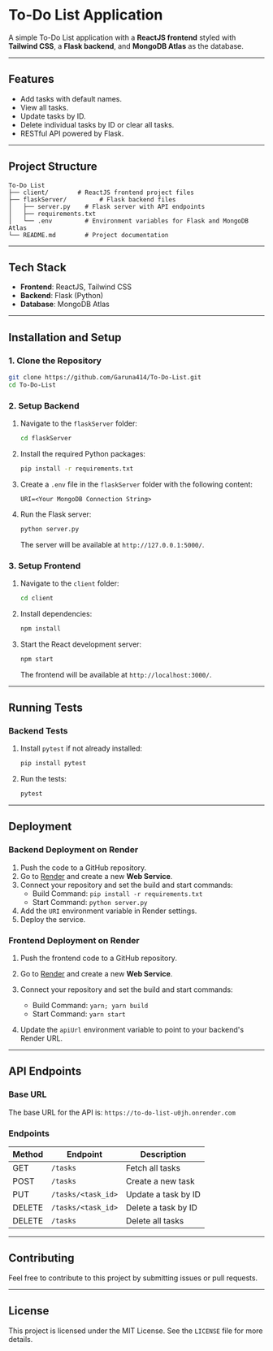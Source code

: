 # To-Do List Application

A simple To-Do List application with a **ReactJS frontend** styled with **Tailwind CSS**, a **Flask backend**, and **MongoDB Atlas** as the database.

---

## Features

- Add tasks with default names.
- View all tasks.
- Update tasks by ID.
- Delete individual tasks by ID or clear all tasks.
- RESTful API powered by Flask.

---

## Project Structure

```
To-Do List
├── client/        # ReactJS frontend project files
├── flaskServer/         # Flask backend files
│   ├── server.py    # Flask server with API endpoints
│   ├── requirements.txt
│   └── .env         # Environment variables for Flask and MongoDB Atlas
└── README.md        # Project documentation
```

---

## Tech Stack

- **Frontend**: ReactJS, Tailwind CSS
- **Backend**: Flask (Python)
- **Database**: MongoDB Atlas

---

## Installation and Setup

### 1. Clone the Repository

```bash
git clone https://github.com/Garuna414/To-Do-List.git
cd To-Do-List
```

### 2. Setup Backend

1. Navigate to the `flaskServer` folder:

   ```bash
   cd flaskServer
   ```

2. Install the required Python packages:

   ```bash
   pip install -r requirements.txt
   ```

3. Create a `.env` file in the `flaskServer` folder with the following content:

   ```env
   URI=<Your MongoDB Connection String>
   ```

4. Run the Flask server:

   ```bash
   python server.py
   ```

   The server will be available at `http://127.0.0.1:5000/`.

### 3. Setup Frontend

1. Navigate to the `client` folder:

   ```bash
   cd client
   ```

2. Install dependencies:

   ```bash
   npm install
   ```

3. Start the React development server:

   ```bash
   npm start
   ```

   The frontend will be available at `http://localhost:3000/`.

---

## Running Tests

### Backend Tests

1. Install `pytest` if not already installed:
   ```bash
   pip install pytest
   ```
2. Run the tests:
   ```bash
   pytest
   ```

---

## Deployment

### Backend Deployment on Render

1. Push the code to a GitHub repository.
2. Go to [Render](https://render.com/) and create a new **Web Service**.
3. Connect your repository and set the build and start commands:
   - Build Command: `pip install -r requirements.txt`
   - Start Command: `python server.py`
4. Add the `URI` environment variable in Render settings.
5. Deploy the service.

### Frontend Deployment on Render

1. Push the frontend code to a GitHub repository.

2. Go to [Render](https://render.com/) and create a new **Web Service**.

3. Connect your repository and set the build and start commands:

   - Build Command: `yarn; yarn build`
   - Start Command: `yarn start`

4. Update the `apiUrl` environment variable to point to your backend's Render URL.

---

## API Endpoints

### Base URL

The base URL for the API is: `https://to-do-list-u0jh.onrender.com`

### Endpoints

| Method | Endpoint           | Description         |
| ------ | ------------------ | ------------------- |
| GET    | `/tasks`           | Fetch all tasks     |
| POST   | `/tasks`           | Create a new task   |
| PUT    | `/tasks/<task_id>` | Update a task by ID |
| DELETE | `/tasks/<task_id>` | Delete a task by ID |
| DELETE | `/tasks`           | Delete all tasks    |

---

## Contributing

Feel free to contribute to this project by submitting issues or pull requests.

---

## License

This project is licensed under the MIT License. See the `LICENSE` file for more details.

